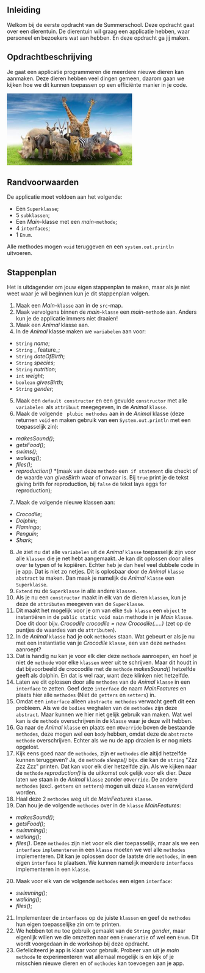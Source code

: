 
## Inleiding

Welkom bij de eerste opdracht van de Summerschool. Deze opdracht gaat over een dierentuin. De dierentuin wil graag een applicatie hebben, waar personeel en bezoekers wat aan hebben. En deze opdracht ga jij maken. 

## Opdrachtbeschrijving

Je gaat een applicatie programmeren die meerdere nieuwe dieren kan aanmaken. Deze dieren hebben veel dingen gemeen, daarom gaan we kijken hoe we dit kunnen toepassen op een efficiënte manier in je code. 

![Dierentuin!](./uploads/dieren.JPG)

## Randvoorwaarden

De applicatie moet voldoen aan het volgende:

- Een `Superklasse`;
- 5 `subklassen`;
- Een _Main_-klasse met een _main_-`methode`;
- 4 `interfaces`;
- 1 `Enum`.

Alle methodes mogen `void` teruggeven en een `system.out.println` uitvoeren.

## Stappenplan
Het is uitdagender om jouw eigen stappenplan te maken, maar als je niet weet waar je wil beginnen kun je dit stappenplan volgen.
1. Maak een _Main_-`klasse` aan in de `src`-map.
2. Maak vervolgens binnen de _main_-`klasse` een _main_-`methode` aan. Anders kun je de applicatie immers niet draaien!
3. Maak een _Animal_ klasse aan.
4. In de _Animal_ klasse maken we `variabelen` aan voor:
- `String` _name_;
- `String` _ feature_;
- `String` _dateOfBirth_;
- `String` _species_;
- `String` _nutrition_;
- `int` _weight_;
- `boolean` _givesBirth_;
- `String` _gender_;
5. Maak een `default constructor` en een gevulde `constructor` met alle `variabelen `als `attribuut` meegegeven, in de _Animal_ `klasse`.
6. Maak de volgende ` plubic methodes` aan in de _Animal_ klasse (deze returnen `void` en maken gebruik van een `System.out.println` met een toepasselijk zin):
- _makesSound()_;
- _getsFood()_;
- _swims()_;
- _walking()_;
- _flies()_;
- _reproduction()_ *(maak van deze `methode` een` if statement` die checkt of de waarde van _givesBirth_ waar of onwaar is. Bij `true` print je de tekst giving brith for reproduction, bij `false` de tekst lays eggs for reproduction);
7. Maak de volgende nieuwe klassen aan:
- _Crocodile_;
- _Dolphin_;
- _Flamingo_;
- _Penguin_;
- _Shark_;
8. Je ziet nu dat alle `variabelen` uit de _Animal_ `klasse` toepasselijk zijn voor alle `klassen` die je net hebt aangemaakt. Je kan dit oplossen door alles over te typen of te kopiëren. Echter heb je dan heel veel dubbele code in je app. Dat is niet zo netjes. Dit is oplosbaar door de _Animal_ `klasse` `abstract` te maken. Dan maak je namelijk de _Animal_ `klasse` een `Superklasse`. 
9. `Extend` nu de `Superklasse` in alle andere `klassen`. 
10. Als je nu een `constructor` maakt in elk van de dieren `klassen`, kun je deze de `attributen` meegeven van de `Superklasse`.
11. Dit maakt het mogelijk voor je om van elke `Sub klasse` een `object` te instantiëren in de `public static void main` methode in je _Main_ `klasse`. Doe dit door bijv. 
 _Crocodile crocodile = new Crocodile(.....)_ (zet op de puntjes de waardes van de `attributen`).
12. In de _Animal_ `klasse` had je ook `methodes` staan. Wat gebeurt er als je nu met een instantiatie van je _Crocodile_ `klasse`, een van deze `methodes` aanroept?
13. Dat is handig nu kan je voor elk dier deze `methode` aanroepen, en hoef je niet de `methode` voor elke `klassen` weer uit te schrijven. Maar dit houdt in dat bijvoorbeeld de croccodile met de `methode` _makesSound()_ hetzelfde geeft als dolphin. En dat is wel raar, want deze klinken niet hetzelfde.
14. Laten we dit oplossen door alle `methodes` van de _Animal_ `klasse` in een `interface` te zetten. Geef deze `interface` de naam _MainFeatures_ en plaats hier alle `methodes` (Niet de `getters` en `setters`) in. 
15. Omdat een `interface` alleen `abstracte methodes` verwacht geeft dit een probleem. Als we de `bodies` weghalen van de `methodes` zijn deze `abstract`. Maar kunnen we hier niet gelijk gebruik van maken. Wat wel kan is de `methode` overschrijven in de `klasse` waar je deze wilt hebben. 
16. Ga naar de _Animal_ `klasse` en plaats een `@Override` boven de bestaande `methodes`, deze mogen wel een `body` hebben, omdat deze de `abstracte methode` overschrijven. Echter als we nu de app draaien is er nog niets opgelost. 
17. Kijk eens goed naar de `methodes`, zijn er `methodes` die altijd hetzelfde kunnen teruggeven? Ja, de `methode` _sleeps()_ bijv. die kan de `string` "Zzz Zzz Zzz" printen. Dat kan voor elk dier hetzelfde zijn. Als we kijken naar de `methode` _reproduction()_ is de uitkomst ook gelijk voor elk dier. Deze laten we staan in de _Animal_ `klasse` zonder `@Override`. De andere `methodes` (excl. `getters` en `setters`) mogen uit deze `klassen` verwijderd worden. 
18. Haal deze 2 `methodes` weg uit de _MainFeatures_ `klasse`.
19. Dan hou je de volgende `methodes` over in de `klasse` _MainFeatures_:
 - _makesSound()_;
 - _getsFood()_;
 - _swimming()_;
 - _walking()_;
 - _flies()_.
 Deze `methodes` zijn niet voor elk dier toepasselijk, maar als we een `interface` `implementeren` in een `klasse` moeten we wel alle `methodes` implementeren. Dit kan je oplossen door de laatste drie `methodes`, in een eigen `interface` te plaatsen. We kunnen namelijk meerdere `interfaces` implementeren in een `klasse`. 
 20. Maak voor elk van de volgende `methodes` een eigen `interface`:
 - _swimming()_;
 - _walking()_;
 - _flies()_;  
 21. Implementeer de `interfaces` op de juiste `klassen` en geef de `methodes` hun eigen toepasselijke zin om te printen.
22. We hebben tot nu toe gebruik gemaakt van de `String` _gender_, maar eigenlijk willen we die omzetten naar een `Enumeratie` of wel een `Enum`. Dit wordt voorgedaan in de workshop bij deze opdracht.  
 22. Gefeliciteerd je app is klaar voor gebruik. Probeer van uit je _main_ `methode` te experimenteren wat allemaal mogelijk is en kijk of je misschien nieuwe dieren en of `methodes` kan toevoegen aan je app.
